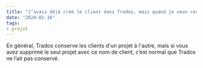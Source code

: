 ```yaml
---
title: "J’avais déjà créé le client dans Trados, mais quand je veux recommencer le projet, il n’apparaît plus dans la liste. Pourquoi ?"
date: "2024-01-16"
tags:
- projet
---
```


En général, Trados conserve les clients d'un projet à l'autre, mais si vous avez supprimé le seul projet avec ce nom de client, c’est normal que Trados ne l’ait pas conservé.

